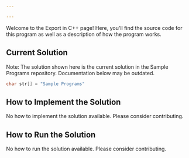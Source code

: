 ```yaml
---

---
```


Welcome to the Export in C++ page! Here, you'll find the source code for this program as well as a description of how the program works.

## Current Solution

Note: The solution shown here is the current solution in the Sample Programs repository. Documentation below may be outdated.

```C++
char str[] = "Sample Programs"

```

## How to Implement the Solution

No how to implement the solution available. Please consider contributing.

## How to Run the Solution

No how to run the solution available. Please consider contributing.